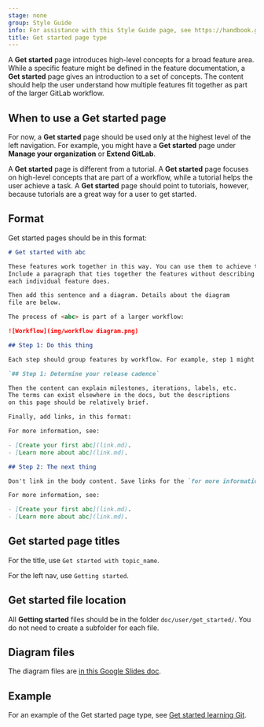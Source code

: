 ```yaml
---
stage: none
group: Style Guide
info: For assistance with this Style Guide page, see https://handbook.gitlab.com/handbook/product/ux/technical-writing/#assignments-to-other-projects-and-subjects.
title: Get started page type
---
```


A **Get started** page introduces high-level concepts for a broad feature area.
While a specific feature might be defined in the feature documentation,
a **Get started** page gives an introduction to a set of concepts.
The content should help the user understand how multiple features fit together
as part of the larger GitLab workflow.

## When to use a Get started page

For now, a **Get started** page should be used only at the highest level of the left navigation.
For example, you might have a **Get started** page under **Manage your organization** or **Extend GitLab**.

A **Get started** page is different from a tutorial. A **Get started** page focuses on high-level
concepts that are part of a workflow, while a tutorial helps the user achieve a task.
A **Get started** page should point to tutorials, however, because tutorials are a great way for a user to get started.

## Format

Get started pages should be in this format:

```markdown
# Get started with abc

These features work together in this way. You can use them to achieve these goals.
Include a paragraph that ties together the features without describing what
each individual feature does.

Then add this sentence and a diagram. Details about the diagram
file are below.

The process of <abc> is part of a larger workflow:

![Workflow](img/workflow diagram.png)

## Step 1: Do this thing

Each step should group features by workflow. For example, step 1 might be:

`## Step 1: Determine your release cadence`

Then the content can explain milestones, iterations, labels, etc.
The terms can exist elsewhere in the docs, but the descriptions
on this page should be relatively brief.

Finally, add links, in this format:

For more information, see:

- [Create your first abc](link.md).
- [Learn more about abc](link.md).

## Step 2: The next thing

Don't link in the body content. Save links for the `for more information` area.

For more information, see:

- [Create your first abc](link.md).
- [Learn more about abc](link.md).
```

## Get started page titles

For the title, use `Get started with topic_name`.

For the left nav, use `Getting started`.

## Get started file location

All **Getting started** files should be in the folder `doc/user/get_started/`.
You do not need to create a subfolder for each file.

## Diagram files

The diagram files are [in this Google Slides doc](https://docs.google.com/presentation/d/19spBwRAb4QNoTdZofR37TkBBFBPcmh4196ae3lX1ngQ/edit?usp=sharing).

## Example

For an example of the Get started page type,
see [Get started learning Git](../../../topics/git/get_started.md).
